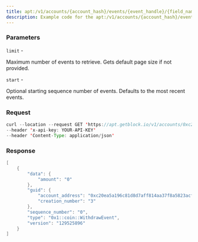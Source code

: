 ```yaml
---
title: apt:/v1/accounts/{account_hash}/events/{event_handle}/{field_name} - Aptos
description: Example code for the apt:/v1/accounts/{account_hash}/events/{event_handle}/{field_name} json-rpc method. Сomplete guide on how to use apt:/v1/accounts/{account_hash}/events/{event_handle}/{field_name} json-rpc in GetBlock.io Web3 documentation.
---
```


### Parameters


`limit` -

Maximum number of events to retrieve. Gets default page size if not
provided.

`start` -

Optional starting sequence number of events. Defaults to the most recent
events.

### Request

``` java
curl --location --request GET 'https://apt.getblock.io/v1/accounts/0xc20ea5a196c81d8d7aff814aa37f8a5823acffbc4193efd3b2aafc9ef2803255/events/0x1::coin::CoinStore<0x1::aptos_coin::AptosCoin>/withdraw_events?limit=10' 
--header 'x-api-key: YOUR-API-KEY' 
--header 'Content-Type: application/json' 
```

###  Response

``` java
[
    {
        "data": {
            "amount": "0"
        },
        "guid": {
            "account_address": "0xc20ea5a196c81d8d7aff814aa37f8a5823acffbc4193efd3b2aafc9ef2803255",
            "creation_number": "3"
        },
        "sequence_number": "0",
        "type": "0x1::coin::WithdrawEvent",
        "version": "129525896"
    }
]
```

